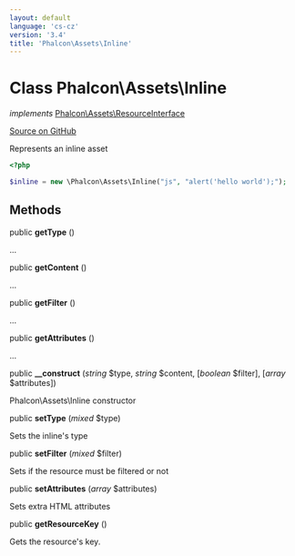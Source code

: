 ```yaml
---
layout: default
language: 'cs-cz'
version: '3.4'
title: 'Phalcon\Assets\Inline'
---
```


# Class **Phalcon\Assets\Inline**

*implements* [Phalcon\Assets\ResourceInterface](/3.4/en/api/Phalcon_Assets_ResourceInterface)

<a href="https://github.com/phalcon/cphalcon/tree/v3.4.0/phalcon/assets/inline.zep" class="btn btn-default btn-sm">Source on GitHub</a>

Represents an inline asset

```php
<?php

$inline = new \Phalcon\Assets\Inline("js", "alert('hello world');");

```

## Methods

public **getType** ()

...

public **getContent** ()

...

public **getFilter** ()

...

public **getAttributes** ()

...

public **__construct** (*string* $type, *string* $content, [*boolean* $filter], [*array* $attributes])

Phalcon\Assets\Inline constructor

public **setType** (*mixed* $type)

Sets the inline's type

public **setFilter** (*mixed* $filter)

Sets if the resource must be filtered or not

public **setAttributes** (*array* $attributes)

Sets extra HTML attributes

public **getResourceKey** ()

Gets the resource's key.